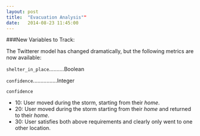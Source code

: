```yaml
---
layout: post
title:  "Evacuation Analysis""
date:   2014-08-23 11:45:00
---
```


###New Variables to Track:

The Twitterer model has changed dramatically, but the following metrics are now available:


 ```shelter_in_place```..........Boolean
 
 ```confidence```................Integer
 
 
 ```confidence```
 
  - 10: User moved during the storm, starting from their _home_.
  - 20: User moved during the storm starting from their _home_ and returned to their _home_.
  - 30: User satisfies both above requirements and clearly only went to one other location.